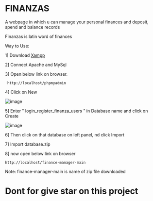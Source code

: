 # FINANZAS

A webpage in which u can manage your personal finances and deposit, spend and balance records

Finanzas is latin word of finances

Way to Use:

1] Download [Xampp](https://www.apachefriends.org/xampp-files/7.4.27/xampp-windows-x64-7.4.27-2-VC15-installer.exe) 

2] Connect Apache and MySql

3] Open below link on browser.
```
 http://localhost/phpmyadmin 
```

4] Click on New

![image](https://user-images.githubusercontent.com/94885893/155516817-b148f93b-1823-4058-aaa2-e56e021e0405.png)

5] Enter " login_register_finanza_users " in Database name and click on Create

![image](https://user-images.githubusercontent.com/94885893/155516964-ae0ae406-e89a-48b4-88b0-4b8e2ccfe470.png)

6] Then click on that database on left panel, nd click Import

7] Import database.zip

8] now open below link on browser
```
http://localhost/finance-manager-main 
```

Note: finance-manager-main is name of zip file downloaded 

# Dont for give star on this project
